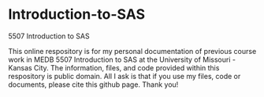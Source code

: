# Introduction-to-SAS
5507 Introduction to SAS

This online respository is for my personal documentation of previous course work in MEDB 5507 Introduction to SAS at the University of Missouri - Kansas City.
The information, files, and code provided within this respository is public domain. All I ask is that if you use my files, code or documents, please cite this github page.
Thank you!
